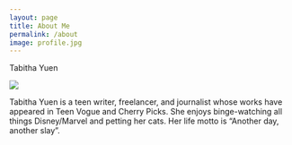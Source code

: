 ```yaml
---
layout: page
title: About Me
permalink: /about
image: profile.jpg
---
```


Tabitha Yuen

<img src="{{ site.baseurl }}/assets/img/profile.jpg">


Tabitha Yuen is a teen writer, freelancer, and journalist whose works have appeared in Teen Vogue and Cherry Picks. She enjoys binge-watching all things Disney/Marvel and petting her cats. Her life motto is “Another day, another slay”.

